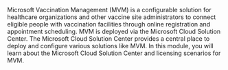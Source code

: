 Microsoft Vaccination Management (MVM) is a configurable solution for healthcare organizations and other vaccine site administrators to connect eligible people with vaccination facilities through online registration and appointment scheduling. MVM is deployed via the Microsoft Cloud Solution Center. The Microsoft Cloud Solution Center provides a central place to deploy and configure various solutions like MVM. In this module, you will learn about the Microsoft Cloud Solution Center and licensing scenarios for MVM.
